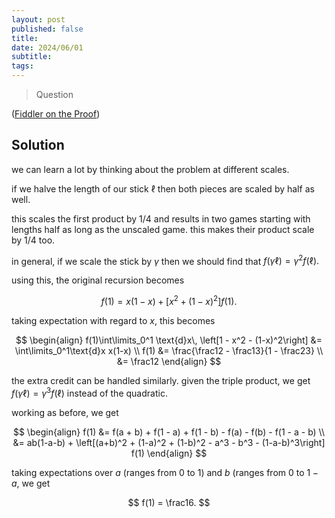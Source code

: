```yaml
---
layout: post
published: false
title: 
date: 2024/06/01
subtitle:
tags:
---
```


>Question

<!--more-->

([Fiddler on the Proof](URL))

## Solution

we can learn a lot by thinking about the problem at different scales.

if we halve the length of our stick $\ell$ then both pieces are scaled by half as well. 

this scales the first product by $1/4$ and results in two games starting with lengths half as long as the unscaled game. this makes their product scale by $1/4$ too.

in general, if we scale the stick by $\gamma$ then we should find that $f(\gamma\ell) = \gamma^2 f(\ell).$

using this, the original recursion becomes

$$ f(1) = x(1-x) + \left[x^2 + (1-x)^2\right]f(1). $$

taking expectation with regard to $x,$ this becomes

$$ \begin{align}
  f(1)\int\limits_0^1 \text{d}x\, \left[1 - x^2 - (1-x)^2\right] &= \int\limits_0^1\text{d}x x(1-x) \\
  f(1) &= \frac{\frac12 - \frac13}{1 - \frac23} \\
  &= \frac12
\end{align} $$

the extra credit can be handled similarly. given the triple product, we get $f(\gamma \ell) = \gamma^3 f(\ell)$ instead of the quadratic.

working as before, we get

$$ \begin{align}
  f(1) &= f(a + b) + f(1 - a) + f(1 - b) - f(a) - f(b) - f(1 - a - b) \\
  &= ab(1-a-b) + \left[(a+b)^2 + (1-a)^2 + (1-b)^2 - a^3 - b^3 - (1-a-b)^3\right] f(1)
\end{align} $$

taking expectations over $a$ (ranges from $0$ to $1$) and $b$ (ranges from $0$ to $1-a,$ we get 

$$ f(1) = \frac16. $$

<br>
